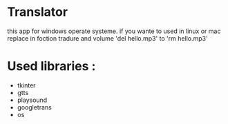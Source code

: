 # Translator
this app for windows operate systeme.
if you wante to used in linux or mac replace in foction tradure and volume 'del hello.mp3' to 'rm hello.mp3'
# Used libraries : 
+ tkinter
+ gtts
+ playsound
+ googletrans
+ os
 



